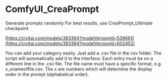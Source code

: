 # ComfyUI_CreaPrompt
Generate prompts randomly
For best results, use CreaPrompt_Ultimate checkpoint

[https://civitai.com/models/383364?modelVersionId=539661](https://civitai.com/models/383364?modelVersionId=602452)

You can add your category easily. Just add a .csv file in the csv folder. The script will automatically add it to the interface. Each entry must be on a different line in the .csv file. The file name must have a specific format, e.g. x_xnameoffile.csv. The x are numbers which will determine the display order in the prompt (alphabetical order).
